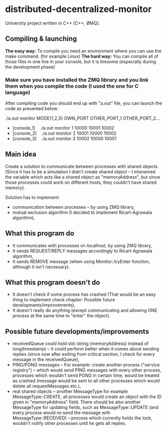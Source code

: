 # distributed-decentralized-monitor
University project written in C++  [C++, ØMQ].

## Compiling & launching

__The easy way:__ To compile you need an environment where you can use the make command. (for example Linux)
__The hard way:__ You can compile all of those files in one line in your console, but it is tiresome (especially during the development phase)

### __Make sure you have installed the ZMQ library and you link them when you compile the code (I used the one for C language)__

After compiling code you should end up with "a.out" file, you can launch the code as presented below:

./a.out monitor MODE{1,2,3} OWN_PORT OTHER_PORT_1 OTHER_PORT_2...

* [console_1] &nbsp;&nbsp;&nbsp;./a.out monitor 1 10000 10001 10002
* [console_2] &nbsp;&nbsp;&nbsp;./a.out monitor 2 10001 10000 10002
* [console_3] &nbsp;&nbsp;&nbsp;./a.out monitor 3 10002 10000 10001


## Main idea

Create a solution to communicate between processes with shared objects (Since it has to be a simulation I didn't create shared object – I misnamed the variable which acts like a shared object as "memoryAddress", but since those processes could work on different hosts, they couldn't have shared memory).

Solution has to implement:
  - communication between processes – by using ZMQ library,
  - mutual exclusion algorithm (I decided to implement Ricart-Agrawala algorithm),

## What this program do
- It communicates with processes on localhost, by using ZMQ library,
- It sends REQUEST/REPLY messages accordingly to Ricart-Agrawala algorithm,
- It sends REMOVE message (when using Monitor::tryEnter function, although it isn't necessary).

## What this program doesn't do

- It doesn't check if some process has crashed (That would be an easy thing to implement check chapter: Possible future developments/improvements),
- It doesn't really do anything (except communicating and allowing ONE process at the same time to "enter" the object).

## Possible future developments/improvements
 - receivedQueue could hold std::string (memoryAddress) instead of long(timestamp) – it could perform better when it comes about sending replies (since now after exiting from critical section, I check for every message in the receivedQueue),
 - PING/PONG messages – For example: create another process ("service registry") – which would send PING messages with every other process, processes which wouldn't send PONG in certain time, would be treated as crashed (message would be sent to all other processes which would delete all requestMessages etc.),
 - real shared objects – another MessageType for example MessageType::CREATE, all processes would create an object with the ID given in "memoryAddress" field. There should be also another MessageType for updating fields, such as MessageType::UPDATE (and every process would re-send the message with MessageType::RECEIVED) – process which currently holds the lock, wouldn't notify other processes until he gets all replies. 
 
